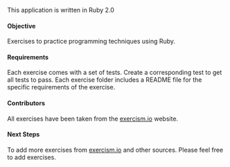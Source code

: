 This application is written in Ruby 2.0
<h4>Objective</h4>
Exercises to practice programming techniques using Ruby.
<h4>Requirements</h4>
Each exercise comes with a set of tests. Create a corresponding test to get all tests to pass. Each exercise folder includes a README file for the specific requirements of the exercise.

<h4>Contributors</h4>
All exercises have been taken from the <a href="http://exercism.io">exercism.io</a> website. 

<h4>Next Steps</h4>
To add more exercises from <a href="http://exercism.io">exercism.io</a> and other sources. Please feel free to add exercises.

